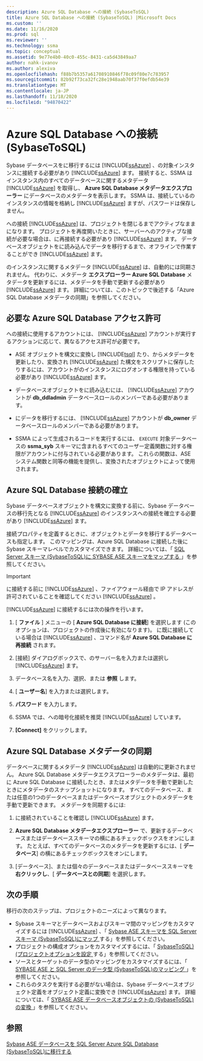 ```yaml
---
description: Azure SQL Database への接続 (SybaseToSQL)
title: Azure SQL Database への接続 (SybaseToSQL) |Microsoft Docs
ms.custom: ''
ms.date: 11/16/2020
ms.prod: sql
ms.reviewer: ''
ms.technology: ssma
ms.topic: conceptual
ms.assetid: 9e77e4b0-40c0-455c-8431-ca5d43849aa7
author: nahk-ivanov
ms.author: alexiva
ms.openlocfilehash: f88b7b5357a61708910846f78c09f80e7c783957
ms.sourcegitcommit: 82b92f73ca32fc28e1948aab70f37f0efdb54e39
ms.translationtype: MT
ms.contentlocale: ja-JP
ms.lasthandoff: 11/18/2020
ms.locfileid: "94870422"
---
```

# <a name="connecting-to-azure-sql-database-sybasetosql"></a>Azure SQL Database への接続 (SybaseToSQL)

Sybase データベースをに移行するには [!INCLUDE[ssAzure](../../includes/ssazure_md.md)] 、の対象インスタンスに接続する必要があり [!INCLUDE[ssAzure](../../includes/ssazure_md.md)] ます。 接続すると、SSMA はインスタンス内のすべてのデータベースに関するメタデータ [!INCLUDE[ssAzure](../../includes/ssazure_md.md)] を取得し、 **Azure SQL Database メタデータエクスプローラー** にデータベースのメタデータを表示します。 SSMA は、接続しているのインスタンスの情報を格納し [!INCLUDE[ssAzure](../../includes/ssazure_md.md)] ますが、パスワードは保存しません。

への接続 [!INCLUDE[ssAzure](../../includes/ssazure_md.md)] は、プロジェクトを閉じるまでアクティブなままになります。 プロジェクトを再度開いたときに、サーバーへのアクティブな接続が必要な場合は、に再接続する必要があり [!INCLUDE[ssAzure](../../includes/ssazure_md.md)] ます。 データベースオブジェクトをに読み込んでデータを移行するまで、オフラインで作業することができ [!INCLUDE[ssAzure](../../includes/ssazure_md.md)] ます。

のインスタンスに関するメタデータ [!INCLUDE[ssAzure](../../includes/ssazure_md.md)] は、自動的には同期されません。 代わりに、メタデータ **エクスプローラー Azure SQL Database** メタデータを更新するには、メタデータを手動で更新する必要があり [!INCLUDE[ssAzure](../../includes/ssazure_md.md)] ます。 詳細については、このトピックで後述する「Azure SQL Database メタデータの同期」を参照してください。

## <a name="required-azure-sql-database-permissions"></a>必要な Azure SQL Database アクセス許可

への接続に使用するアカウントには、 [!INCLUDE[ssAzure](../../includes/ssazure_md.md)] アカウントが実行するアクションに応じて、異なるアクセス許可が必要です。

- ASE オブジェクトを構文に変換し [!INCLUDE[tsql](../../includes/tsql-md.md)] たり、からメタデータを更新したり、変換され [!INCLUDE[ssAzure](../../includes/ssazure_md.md)] た構文をスクリプトに保存したりするには、アカウントがのインスタンスにログオンする権限を持っている必要があり [!INCLUDE[ssAzure](../../includes/ssazure_md.md)] ます。

- データベースオブジェクトをに読み込むには、 [!INCLUDE[ssAzure](../../includes/ssazure_md.md)] アカウントが **db_ddladmin** データベースロールのメンバーである必要があります。

- にデータを移行するには、 [!INCLUDE[ssAzure](../../includes/ssazure_md.md)] アカウントが **db_owner** データベースロールのメンバーである必要があります。

- SSMA によって生成されるコードを実行するには、 `EXECUTE` 対象データベースの **ssma_syb** スキーマに含まれるすべてのユーザー定義関数に対する権限がアカウントに付与されている必要があります。 これらの関数は、ASE システム関数と同等の機能を提供し、変換されたオブジェクトによって使用されます。

## <a name="establishing-an-azure-sql-database-connection"></a>Azure SQL Database 接続の確立

Sybase データベースオブジェクトを構文に変換する前に、Sybase データベースの移行先となる [!INCLUDE[ssAzure](../../includes/ssazure_md.md)] のインスタンスへの接続を確立する必要があり [!INCLUDE[ssAzure](../../includes/ssazure_md.md)] ます。

接続プロパティを定義するときに、オブジェクトとデータを移行するデータベースも指定します。 このマッピングは、Azure SQL Database に接続した後に Sybase スキーマレベルでカスタマイズできます。 詳細については、「 [SQL Server スキーマ &#40;SybaseToSQL&#41;に SYBASE ASE スキーマをマップする ](../../ssma/sybase/mapping-sybase-ase-schemas-to-sql-server-schemas-sybasetosql.md)」を参照してください。

> [!IMPORTANT]
> に接続する前に [!INCLUDE[ssAzure](../../includes/ssazure_md.md)] 、ファイアウォール経由で IP アドレスが許可されていることを確認してください [!INCLUDE[ssAzure](../../includes/ssazure_md.md)] 。

[!INCLUDE[ssAzure](../../includes/ssazure_md.md)] に接続するには次の操作を行います。

1. [ **ファイル** ] メニューの [ **Azure SQL Database に接続**] を選択します (このオプションは、プロジェクトの作成後に有効になります)。
   に既に接続している場合は [!INCLUDE[ssAzure](../../includes/ssazure_md.md)] 、コマンド名が **Azure SQL Database に再接続** されます。

2. [接続] ダイアログボックスで、のサーバー名を入力または選択し [!INCLUDE[ssAzure](../../includes/ssazure_md.md)] ます。

3. データベース名を入力、選択、または **参照** します。

4. [ **ユーザー名**] を入力または選択します。

5. **パスワード** を入力します。

6. SSMA では、への暗号化接続を推奨 [!INCLUDE[ssAzure](../../includes/ssazure_md.md)] しています。

7. **[Connect]** をクリックします。

## <a name="synchronizing-azure-sql-database-metadata"></a>Azure SQL Database メタデータの同期

データベースに関するメタデータ [!INCLUDE[ssAzure](../../includes/ssazure_md.md)] は自動的に更新されません。 Azure SQL Database メタデータエクスプローラーのメタデータは、最初に Azure SQL Database に接続したとき、またはメタデータを手動で更新したときにメタデータのスナップショットになります。 すべてのデータベース、または任意の1つのデータベースまたはデータベースオブジェクトのメタデータを手動で更新できます。 メタデータを同期するには:

1. に接続されていることを確認し [!INCLUDE[ssAzure](../../includes/ssazure_md.md)] ます。

2. **Azure SQL Database メタデータエクスプローラー** で、更新するデータベースまたはデータベーススキーマの横にあるチェックボックスをオンにします。
   たとえば、すべてのデータベースのメタデータを更新するには、[ **データベース**] の横にあるチェックボックスをオンにします。

3. [データベース]、または個々のデータベースまたはデータベーススキーマを **右クリックし**、[ **データベースとの同期**] を選択します。

## <a name="next-step"></a>次の手順

移行の次のステップは、プロジェクトのニーズによって異なります。

- Sybase スキーマとデータベースおよびスキーマ間のマッピングをカスタマイズするには [!INCLUDE[ssAzure](../../includes/ssazure_md.md)] 、「 [Sybase ASE スキーマを SQL Server スキーマ &#40;SybaseToSQL&#41;にマップ ](../../ssma/sybase/mapping-sybase-ase-schemas-to-sql-server-schemas-sybasetosql.md)する」を参照してください。
- プロジェクトの構成オプションをカスタマイズするには、「 [SybaseToSQL&#41;&#40;プロジェクトオプションを設定 ](../../ssma/sybase/setting-project-options-sybasetosql.md)する」を参照してください。
- ソースとターゲットのデータ型のマッピングをカスタマイズするには、「 [SYBASE ASE と SQL Server のデータ型 &#40;SybaseToSQL&#41;のマッピング ](../../ssma/sybase/mapping-sybase-ase-and-sql-server-data-types-sybasetosql.md)」を参照してください。
- これらのタスクを実行する必要がない場合は、Sybase データベースオブジェクト定義をオブジェクト定義に変換でき [!INCLUDE[ssAzure](../../includes/ssazure_md.md)] ます。 詳細については、「 [SYBASE ASE データベースオブジェクトの &#40;SybaseToSQL&#41;の変換 ](../../ssma/sybase/converting-sybase-ase-database-objects-sybasetosql.md)」を参照してください。

## <a name="see-also"></a>参照

[Sybase ASE データベースを SQL Server Azure SQL Database &#40;SybaseToSQL&#41;に移行する ](../../ssma/sybase/migrating-sybase-ase-databases-to-sql-server-azure-sql-db-sybasetosql.md)
